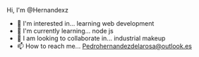 Hi, I'm @Hernandexz
- 👀 I'm interested in... learning web development
- 🌱 I'm currently learning... node js
- 💞️ I am looking to collaborate in... industrial makeup
- 📫 How to reach me... Pedrohernandezdelarosa@outlook.es
<!---
Hernandexz/Hernandexz is a ✨ special ✨ repository because its `README.md` (this file) appears on your GitHub profile.
You can click the Preview link to take a look at your changes.
--->

